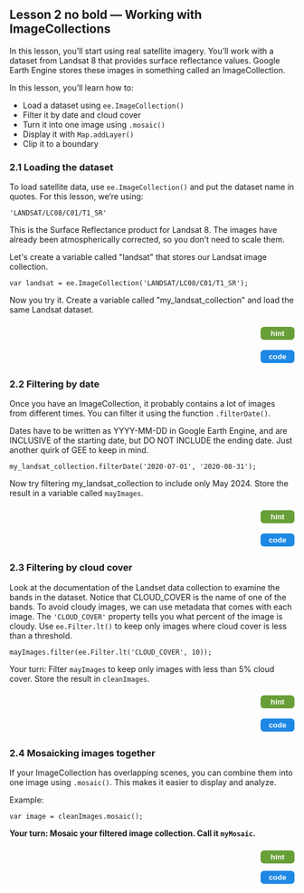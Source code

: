 <!-- Lesson 2 HTML - Using Landsat 8 SR dataset -->
<h2>Lesson 2 no bold — Working with ImageCollections</h2>

<p>In this lesson, you’ll start using real satellite imagery. You’ll work with a dataset from Landsat 8 that provides surface reflectance values. 
  Google Earth Engine stores these images in something called an ImageCollection.</p>

<p>In this lesson, you’ll learn how to:</p>
<ul>
  <li>Load a dataset using <code>ee.ImageCollection()</code></li>
  <li>Filter it by date and cloud cover</li>
  <li>Turn it into one image using <code>.mosaic()</code></li>
  <li>Display it with <code>Map.addLayer()</code></li>
  <li>Clip it to a boundary</li>
</ul>

<h3>2.1 Loading the dataset</h3>
<p>To load satellite data, use <code>ee.ImageCollection()</code> and put the dataset name in quotes. For this lesson, we’re using:</p>
<code>'LANDSAT/LC08/C01/T1_SR'</code>

<p>This is the Surface Reflectance product for Landsat 8. The images have already been atmospherically corrected, so you don’t need to scale them.</p>

<p>Let's create a variable called "landsat" that stores our Landsat image collection. </p>
<code>var landsat = ee.ImageCollection('LANDSAT/LC08/C01/T1_SR');</code>

<p>Now you try it. Create a variable called "my_landsat_collection" and load the same Landsat dataset.</p>
<!-- HINT Row -->
<div style="display:flex; justify-content:space-between; align-items:center; margin-bottom:6px;">
  <div id="hint21" style="visibility:hidden; height:auto; background-color:#f0f0f0; border-left:4px solid #ccc; padding:2px 6px; margin:0px; flex:1;">
Use <code>ee.ImageCollection()</code> with the dataset ID in quotes. Assign it to a variable called <code>my_landsat_collection</code>.
  </div>
  <button id="hintButton21" onclick="
    var el = document.getElementById('hint21');
    var btn = document.getElementById('hintButton21');
    var showing = el.style.visibility === 'visible';
    el.style.visibility = showing ? 'hidden' : 'visible';
    btn.style.backgroundColor = showing ? '#689f38' : '#558b2f';
  " style="background-color:#689f38; color:white; border:none; padding:4px 10px; border-radius:6px; font-weight:bold; cursor:pointer; margin-left:8px; width:60px;">
    hint
  </button>
</div>
<!-- CODE Row -->
<div style="display:flex; justify-content:space-between; align-items:center;">
  <div id="code21" style="visibility:hidden; height:auto; background-color:#f0f0f0; border-left:4px solid #ccc; padding:2px 6px; margin:0px; flex:1;">
    <code>var my_landsat_collection = ee.ImageCollection('LANDSAT/LC08/C01/T1_SR');</code>
  </div>
  <button id="codeButton21" onclick="
    var el = document.getElementById('code21');
    var btn = document.getElementById('codeButton21');
    var showing = el.style.visibility === 'visible';
    el.style.visibility = showing ? 'hidden' : 'visible';
    btn.style.backgroundColor = showing ? '#1e88e5' : '#1565c0';
  " style="background-color:#1e88e5; color:white; border:none; padding:4px 10px; border-radius:6px; font-weight:bold; cursor:pointer; margin-left:8px; width:60px;">
    code
  </button>
</div>

<h3>2.2 Filtering by date</h3>
<p>Once you have an ImageCollection, it probably contains a lot of images from different times. You can filter it using the function <code>.filterDate()</code>.</p>

<p>Dates have to be written as YYYY-MM-DD in Google Earth Engine, and are INCLUSIVE of the starting date, but DO NOT INCLUDE the ending date. Just another quirk of GEE to keep in mind. </p>
<code>my_landsat_collection.filterDate('2020-07-01', '2020-08-31');</code>

<p>Now try filtering my_landsat_collection to include only May 2024. Store the result in a variable called <code>mayImages</code>.</p>
<!-- HINT Row -->
<div style="display:flex; justify-content:space-between; align-items:center; margin-bottom:6px;">
  <div id="hint22" style="visibility:hidden; height:auto; background-color:#f0f0f0; border-left:4px solid #ccc; padding:2px 6px; margin:0px; flex:1;">
Use <code>.filterDate()</code> with the correct date range and assign the result to a new variable called <code>mayImages</code>.
  </div>
  <button id="hintButton22" onclick="
    var el = document.getElementById('hint22');
    var btn = document.getElementById('hintButton22');
    var showing = el.style.visibility === 'visible';
    el.style.visibility = showing ? 'hidden' : 'visible';
    btn.style.backgroundColor = showing ? '#689f38' : '#558b2f';
  " style="background-color:#689f38; color:white; border:none; padding:4px 10px; border-radius:6px; font-weight:bold; cursor:pointer; margin-left:8px; width:60px;">
    hint
  </button>
</div>
<!-- CODE Row -->
<div style="display:flex; justify-content:space-between; align-items:center;">
  <div id="code22" style="visibility:hidden; height:auto; background-color:#f0f0f0; border-left:4px solid #ccc; padding:2px 6px; margin:0px; flex:1;">
    <code>var mayImages = my_landsat_collection.filterDate('2024-05-01', '2024-06-01');</code>
  </div>
  <button id="codeButton22" onclick="
    var el = document.getElementById('code22');
    var btn = document.getElementById('codeButton22');
    var showing = el.style.visibility === 'visible';
    el.style.visibility = showing ? 'hidden' : 'visible';
    btn.style.backgroundColor = showing ? '#1e88e5' : '#1565c0';
  " style="background-color:#1e88e5; color:white; border:none; padding:4px 10px; border-radius:6px; font-weight:bold; cursor:pointer; margin-left:8px; width:60px;">
    code
  </button>
</div>

<h3>2.3 Filtering by cloud cover</h3>

<p>Look at the documentation of the Landset data collection to examine the bands in the dataset. Notice that CLOUD_COVER is the name of one of the bands. To avoid cloudy images, we can use metadata that comes with each image. The <code>'CLOUD_COVER'</code> property tells you what percent of the image is cloudy. Use <code>ee.Filter.lt()</code> to keep only images where cloud cover is less than a threshold. </p>
<code>mayImages.filter(ee.Filter.lt('CLOUD_COVER', 10));</code>

<p>Your turn: Filter <code>mayImages</code> to keep only images with less than 5% cloud cover. Store the result in <code>cleanImages</code>.</p>
<!-- HINT Row -->
<div style="display:flex; justify-content:space-between; align-items:center; margin-bottom:6px;">
  <div id="hint23" style="visibility:hidden; height:auto; background-color:#f0f0f0; border-left:4px solid #ccc; padding:2px 6px; margin:0px; flex:1;">
Use <code>.filter()</code> and <code>ee.Filter.lt()</code> on <code>mayImages</code> to check for cloud cover less than 5.
  </div>
  <button id="hintButton23" onclick="
    var el = document.getElementById('hint23');
    var btn = document.getElementById('hintButton23');
    var showing = el.style.visibility === 'visible';
    el.style.visibility = showing ? 'hidden' : 'visible';
    btn.style.backgroundColor = showing ? '#689f38' : '#558b2f';
  " style="background-color:#689f38; color:white; border:none; padding:4px 10px; border-radius:6px; font-weight:bold; cursor:pointer; margin-left:8px; width:60px;">
    hint
  </button>
</div>
<!-- CODE Row -->
<div style="display:flex; justify-content:space-between; align-items:center;">
  <div id="code23" style="visibility:hidden; height:auto; background-color:#f0f0f0; border-left:4px solid #ccc; padding:2px 6px; margin:0px; flex:1;">
    <code>var cleanImages = mayImages.filter(ee.Filter.lt('CLOUD_COVER', 5));</code>
  </div>
  <button id="codeButton23" onclick="
    var el = document.getElementById('code23');
    var btn = document.getElementById('codeButton23');
    var showing = el.style.visibility === 'visible';
    el.style.visibility = showing ? 'hidden' : 'visible';
    btn.style.backgroundColor = showing ? '#1e88e5' : '#1565c0';
  " style="background-color:#1e88e5; color:white; border:none; padding:4px 10px; border-radius:6px; font-weight:bold; cursor:pointer; margin-left:8px; width:60px;">
    code
  </button>
</div>

<h3>2.4 Mosaicking images together</h3>
<p>If your ImageCollection has overlapping scenes, you can combine them into one image using <code>.mosaic()</code>. This makes it easier to display and analyze.</p>

<p>Example:</p>
<code>var image = cleanImages.mosaic();</code>

<p><strong>Your turn: Mosaic your filtered image collection. Call it <code>myMosaic</code>.</p>
<!-- HINT Row -->
<div style="display:flex; justify-content:space-between; align-items:center; margin-bottom:6px;">
  <div id="hint24" style="visibility:hidden; height:auto; background-color:#f0f0f0; border-left:4px solid #ccc; padding:2px 6px; margin:0px; flex:1;">
Use <code>.mosaic()</code> on your cloud-filtered image collection and store it in a new variable.
  </div>
  <button id="hintButton24" onclick="
    var el = document.getElementById('hint24');
    var btn = document.getElementById('hintButton24');
    var showing = el.style.visibility === 'visible';
    el.style.visibility = showing ? 'hidden' : 'visible';
    btn.style.backgroundColor = showing ? '#689f38' : '#558b2f';
  " style="background-color:#689f38; color:white; border:none; padding:4px 10px; border-radius:6px; font-weight:bold; cursor:pointer; margin-left:8px; width:60px;">
    hint
  </button>
</div>
<!-- CODE Row -->
<div style="display:flex; justify-content:space-between; align-items:center;">
  <div id="code24" style="visibility:hidden; height:auto; background-color:#f0f0f0; border-left:4px solid #ccc; padding:2px 6px; margin:0px; flex:1;">
    <code>var myMosaic = cleanImages.mosaic();</code>
  </div>
  <button id="codeButton24" onclick="
    var el = document.getElementById('code24');
    var btn = document.getElementById('codeButton24');
    var showing = el.style.visibility === 'visible';
    el.style.visibility = showing ? 'hidden' : 'visible';
    btn.style.backgroundColor = showing ? '#1e88e5' : '#1565c0';
  " style="background-color:#1e88e5; color:white; border:none; padding:4px 10px; border-radius:6px; font-weight:bold; cursor:pointer; margin-left:8px; width:60px;">
    code
  </button>
</div>





<meta http-equiv='cache-control' content='no-cache'> 
<meta http-equiv='expires' content='0'> 
<meta http-equiv='pragma' content='no-cache'>
